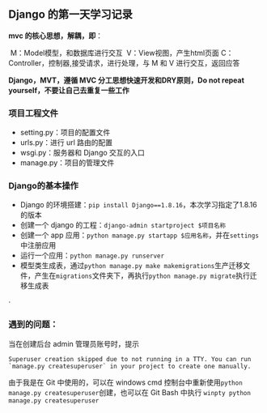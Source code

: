 ## Django 的第一天学习记录

**mvc 的核心思想，解耦，即**：

​	M：Model模型，和数据库进行交互
​	V：View视图，产生html页面
​	C：Controller，控制器,接受请求，进行处理，与 M 和 V 进行交互，返回应答

**Django，MVT，遵循 MVC 分工思想快速开发和DRY原则，Do not repeat yourself，不要让自己去重复一些工作**

### 项目工程文件

- setting.py：项目的配置文件
- urls.py：进行 url 路由的配置
- wsgi.py：服务器和 Django 交互的入口
- manage.py：项目的管理文件

### Django的基本操作

- Django 的环境搭建：`pip install Django==1.8.16`，本次学习指定了1.8.16的版本
- 创建一个 django 的工程：`django-admin startproject $项目名称`
- 创建一个 app 应用：`python manage.py startapp $应用名称`，并在`settings`中注册应用
- 运行一个应用：`python manage.py runserver`
- 模型类生成表，通过`python manage.py make makemigrations`生产迁移文件，产生在`migrations`文件夹下，再执行`python manage.py migrate`执行迁移生成表

·

### 遇到的问题：

当在创建后台 admin 管理员账号时，提示

```
Superuser creation skipped due to not running in a TTY. You can run `manage.py createsuperuser` in your project to create one manually.

```

由于我是在 Git 中使用的，可以在 windows cmd 控制台中重新使用`python manage.py createsuperuser`创建，也可以在 Git Bash 中执行 `winpty python manage.py createsuperuser `